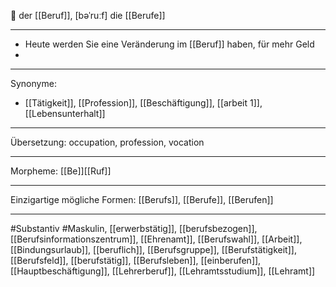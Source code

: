 🔵 der [[Beruf]], [bəˈruːf]
die [[Berufe]]


---
- Heute werden Sie eine Veränderung im [[Beruf]] haben, für mehr Geld
-

---
Synonyme:
- [[Tätigkeit]], [[Profession]], [[Beschäftigung]], [[arbeit 1]], [[Lebensunterhalt]]

---
Übersetzung: occupation, profession, vocation

---
Morpheme:
[[Be]][[Ruf]]

---
Einzigartige mögliche Formen: [[Berufs]], [[Berufe]], [[Berufen]]

---
#Substantiv #Maskulin, [[erwerbstätig]], [[berufsbezogen]], [[Berufsinformationszentrum]], [[Ehrenamt]], [[Berufswahl]], [[Arbeit]], [[Bindungsurlaub]], [[beruflich]], [[Berufsgruppe]], [[Berufstätigkeit]], [[Berufsfeld]], [[berufstätig]], [[Berufsleben]], [[einberufen]], [[Hauptbeschäftigung]], [[Lehrerberuf]], [[Lehramtsstudium]], [[Lehramt]]